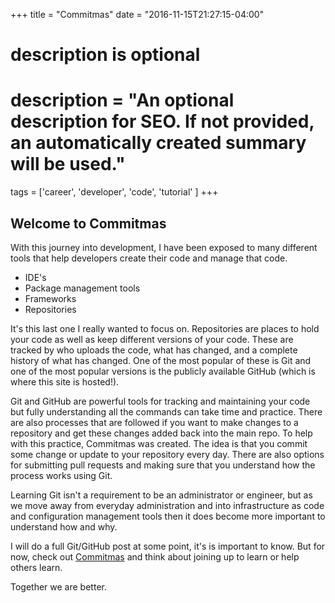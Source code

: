 +++
title = "Commitmas"
date = "2016-11-15T21:27:15-04:00"

#
# description is optional
#
# description = "An optional description for SEO. If not provided, an automatically created summary will be used."

tags = ['career', 'developer', 'code', 'tutorial' ]
+++

<h2>Welcome to Commitmas</h2>

With this journey into development, I have been exposed to many different tools that help developers create their code and manage that code.

- IDE's
- Package management tools
- Frameworks
- Repositories

It's this last one I really wanted to focus on. Repositories are places to hold your code as well as keep different versions of your code. These are tracked by who uploads the code, what has changed, and a complete history of what has changed. One of the most popular of these is Git and one of the most popular versions is the publicly available GitHub (which is where this site is hosted!).

Git and GitHub are powerful tools for tracking and maintaining your code but fully understanding all the commands can take time and practice. There are also processes that are followed if you want to make changes to a repository and get these changes added back into the main repo. To help with this practice, Commitmas was created. The idea is that you commit some change or update to your repository every day. There are also options for submitting pull requests and making sure that you understand how the process works using Git.

Learning Git isn't a requirement to be an administrator or engineer, but as we move away from everyday administration and into infrastructure as code and configuration management tools then it does become more important to understand how and why.

I will do a full Git/GitHub post at some point, it's is important to know. But for now, check out [Commitmas]("https://github.com/commitmas/return-of-commitmas") and think about joining up to learn or help others learn.

Together we are better.
